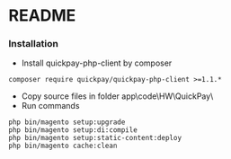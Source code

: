 # README #

### Installation ###

* Install quickpay-php-client by composer
```
composer require quickpay/quickpay-php-client >=1.1.*
```
* Copy source files in folder app\code\HW\QuickPay\
* Run commands
```
php bin/magento setup:upgrade
php bin/magento setup:di:compile
php bin/magento setup:static-content:deploy
php bin/magento cache:clean
```
